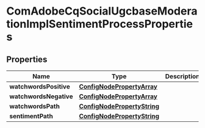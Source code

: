 
# ComAdobeCqSocialUgcbaseModerationImplSentimentProcessProperties

## Properties
Name | Type | Description | Notes
------------ | ------------- | ------------- | -------------
**watchwordsPositive** | [**ConfigNodePropertyArray**](ConfigNodePropertyArray.md) |  |  [optional]
**watchwordsNegative** | [**ConfigNodePropertyArray**](ConfigNodePropertyArray.md) |  |  [optional]
**watchwordsPath** | [**ConfigNodePropertyString**](ConfigNodePropertyString.md) |  |  [optional]
**sentimentPath** | [**ConfigNodePropertyString**](ConfigNodePropertyString.md) |  |  [optional]



